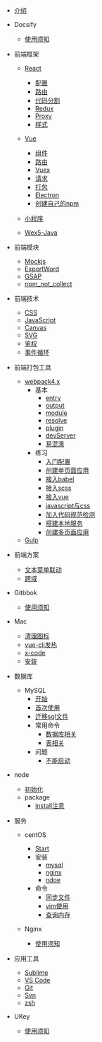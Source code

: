 * [介绍](README.md)

* Docsify

  * [使用须知](view/docsify/useage.md)

* 前端框架

  * [React](view/front_frame/react/react.md)
    * [配置](view/front_frame/react/config.md)
    * [路由](view/front_frame/react/router.md)
    * [代码分割](view/front_frame/react/codeSpliting.md)
    * [Redux](view/front_frame/react/redux.md)
    * [Proxy](view/front_frame/react/proxy.md)
    * [样式](view/front_frame/react/style.md)

  * [Vue](view/front_frame/vue/vue.md)
    * [组件](view/front_frame/vue/component.md)
    * [路由](view/front_frame/vue/router.md)
    * [Vuex](view/front_frame/vue/vuex.md)
    * [请求](view/front_frame/vue/api.md)
    * [打包](view/front_frame/vue/build.md)
    * [Electron](view/front_frame/vue/electron.md)
    * [创建自己的npm](view/front_frame/vue/npmModules.md)

  * [小程序](view/front_frame/mini-program.md)

  * [Wex5-Java](view/front_frame/wex5-java.md)

* 前端模块

  * [Mockjs](view/front_modules/mock.md)
  * [ExportWord](view/front_modules/exportWord.md)
  * [GSAP](view/front_modules/gsap.md)
  * [npm_not_collect](view/front_modules/useful.md)

* 前端技术

  * [CSS](view/front_technique/css.judge.md)
  * [JavaScript](view/front_technique/js.judge.md)
  * [Canvas](view/front_technique/canvas.md)
  * [SVG](view/front_technique/svg.md)
  * [鉴权](view/front_technique/authority.md)
  * [事件循环](view/front_technique/eventLoop.md)

* 前端打包工具

  * [webpack4.x](/view/front_pack/webpack/readme.md)
    * 基本
      * [entry](/view/front_pack/webpack/base/entry.md)
      * [output](/view/front_pack/webpack/base/output.md)
      * [module](/view/front_pack/webpack/base/module.md)
      * [resolve](/view/front_pack/webpack/base/resolve.md)
      * [plugin](/view/front_pack/webpack/base/plugin.md)
      * [devServer](/view/front_pack/webpack/base/devServer.md)
      * [易混淆](/view/front_pack/webpack/base/attention.md)
    * 练习
      * [入门配置](/view/front_pack/webpack/train/start.md)
      * [创建单页面应用](/view/front_pack/webpack/train/singlePage.md)
      * [接入babel](/view/front_pack/webpack/train/babelLoader.md)
      * [接入scss](/view/front_pack/webpack/train/scssLoader.md)
      * [接入vue](/view/front_pack/webpack/train/vueLoader.md)
      * [javascript与css](/view/front_pack/webpack/train/splitJsCss.md)
      * [加入代码规范检测](/view/front_pack/webpack/train/lint.md)
      * [搭建本地服务](/view/front_pack/webpack/train/localServer.md)
      * [创建多页面应用](/view/front_pack/webpack/train/multiPage.md)
  * [Gulp](view/front_pack/gulp.md)

* 前端方案

  * [文本菜单联动](view/front_plan/fullpageScrollMenu.md)
  * [跨域](view/front_plan/Proxy.md)

* Gitbbok

  * [使用须知](view/gitbook/gitbook.md)

* Mac

  * [清理图标](view/mac/clearIcon.md)
  * [vue-cli发热](view/mac/vue-cli项目.md)
  * [x-code](view/mac/x-code.md)
  * [安装](view/mac/install.md)


* 数据库

  * MySQL
    * [开始](view/mysql/start.md)
    * [首次使用](view/mysql/firstUse.md)
    * [迁移sql文件](view/mysql/movesql.md)
    * 常用命令
      * [数据库相关](view/mysql/database.md)
      * [表相关](view/mysql/table.md)
    * 问题
      * [不能启动](view/mysql/cantStart.md)

* node

  * [初始化](view/node/init.md)
  * package
    * [install注意](view/node/npm_install.md)


* 服务

  * centOS
    * [Start](view/service/centos/start.md)
    * 安装
      * [mysql](view/service/centos/mysql.md)
      * [nginx](view/service/centos/nginx.md)
      * [ndoe](view/service/centos/node.md)
    * 命令
      * [同步文件](view/service/centos/syncFile.md)
      * [vim使用](view/service/centos/vim.md)
      * [查询内存](view/service/centos/storage.md)

  * Nginx
    * [使用须知](view/service/nginx.md)


* 应用工具

  * [Sublime](view/tools/sublime.md)
  * [VS Code](view/tools/vscode.md)
  * [Git](view/tools/git.step.md)
  * [Svn](view/tools/svn.md)
  * [zsh](view/tools/zsh.md)

* UKey
  * [使用须知](view/ukey/useage.md)

